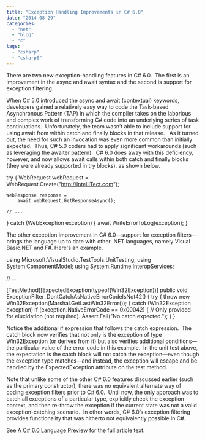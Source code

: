 ```yaml
---
title: "Exception Handling Improvements in C# 6.0"
date: "2014-08-29"
categories: 
  - "net"
  - "blog"
  - "c"
tags: 
  - "csharp"
  - "csharp6"
---
```


There are two new exception-handling features in C# 6.0.  The first is an improvement in the async and await syntax and the second is support for exception filtering.

When C# 5.0 introduced the async and await (contextual) keywords, developers gained a relatively easy way to code the Task-based Asynchronous Pattern (TAP) in which the compiler takes on the laborious and complex work of transforming C# code into an underlying series of task continuations.  Unfortunately, the team wasn’t able to include support for using await from within catch and finally blocks in that release.   As it turned out, the need for such an invocation was even more common than initially expected.  Thus, C# 5.0 coders had to apply significant workarounds (such as leveraging the awaiter pattern).  C# 6.0 does away with this deficiency, however, and now allows await calls within both catch and finally blocks (they were already supported in try blocks), as shown below.

try
{
    WebRequest webRequest =
        WebRequest.Create("http://IntelliTect.com");

    WebResponse response =
        await webRequest.GetResponseAsync();

    // ...
}
catch (WebException exception)
{
    await WriteErrorToLog(exception);
}

The other exception improvement in C# 6.0—support for exception filters—brings the language up to date with other .NET languages, namely Visual Basic.NET and F#. Here's an example.

using Microsoft.VisualStudio.TestTools.UnitTesting;
using System.ComponentModel;
using System.Runtime.InteropServices;

// ...

\[TestMethod\]\[ExpectedException(typeof(Win32Exception))\]
public void ExceptionFilter\_DontCatchAsNativeErrorCodeIsNot42()
{
    try
    {
        throw new Win32Exception(Marshal.GetLastWin32Error());
    }
    catch (Win32Exception exception) if (exception.NativeErrorCode == 0x00042)
    {
        // Only provided for elucidation (not required).
        Assert.Fail("No catch expected."); 
    }
}

Notice the additional if expression that follows the catch expression.  The catch block now verifies that not only is the exception of type Win32Exception (or derives from it) but also verifies additional conditions—the particular value of the error code in this example.  In the unit test above, the expectation is the catch block will not catch the exception—even though the exception type matches—and instead, the exception will escape and be handled by the ExpectedException attribute on the test method.

Note that unlike some of the other C# 6.0 features discussed earlier (such as the primary constructor), there was no equivalent alternate way of coding exception filters prior to C# 6.0.  Until now, the only approach was to catch all exceptions of a particular type, explicitly check the exception context, and then re-throw the exception if the current state was not a valid exception-catching scenario.  In other words, C# 6.0’s exception filtering provides functionality that was hitherto not equivalently possible in C#.

See [A C# 6.0 Language Preview](https://msdn.microsoft.com/en-us/magazine/dn683793.aspx) for the full article text.
